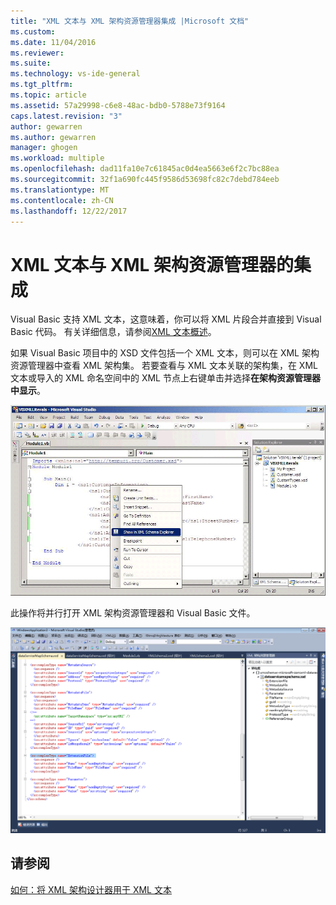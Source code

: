 ```yaml
---
title: "XML 文本与 XML 架构资源管理器集成 |Microsoft 文档"
ms.custom: 
ms.date: 11/04/2016
ms.reviewer: 
ms.suite: 
ms.technology: vs-ide-general
ms.tgt_pltfrm: 
ms.topic: article
ms.assetid: 57a29998-c6e8-48ac-bdb0-5788e73f9164
caps.latest.revision: "3"
author: gewarren
ms.author: gewarren
manager: ghogen
ms.workload: multiple
ms.openlocfilehash: dad11fa10e7c61845ac0d4ea5663e6f2c7bc88ea
ms.sourcegitcommit: 32f1a690fc445f9586d53698fc82c7debd784eeb
ms.translationtype: MT
ms.contentlocale: zh-CN
ms.lasthandoff: 12/22/2017
---
```

# <a name="integration-of-xml-literals-with-xml-schema-explorer"></a>XML 文本与 XML 架构资源管理器的集成
Visual Basic 支持 XML 文本，这意味着，你可以将 XML 片段合并直接到 Visual Basic 代码。 有关详细信息，请参阅[XML 文本概述](http://go.microsoft.com/fwlink/?LinkId=140325)。  
  
 如果 Visual Basic 项目中的 XSD 文件包括一个 XML 文本，则可以在 XML 架构资源管理器中查看 XML 架构集。 若要查看与 XML 文本关联的架构集，在 XML 文本或导入的 XML 命名空间中的 XML 节点上右键单击并选择**在架构资源管理器中显示**。  
  
 ![Visual Basic XML 文本;XML 架构资源管理器](../xml-tools/media/vbxmlliteralswithxmlschemaexplorer1.gif "VBXMLLiteralsWithXMLSchemaExplorer1")  
  
 此操作将并行打开 XML 架构资源管理器和 Visual Basic 文件。  
  
 ![Visual Basic XML 文本;XML 架构资源管理器](../xml-tools/media/vbxmlliteralswithxmlschemaexplorer2.gif "VBXMLLiteralsWithXMLSchemaExplorer2")
  
## <a name="see-also"></a>请参阅  
[如何：将 XML 架构设计器用于 XML 文本](../xml-tools/how-to-use-the-xml-schema-designer-with-xml-literals.md)